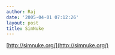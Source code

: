 ```yaml
---
author: Raj
date: '2005-04-01 07:12:26'
layout: post
title: SimNuke
---
```


[http://simnuke.org/](http://simnuke.org/)
